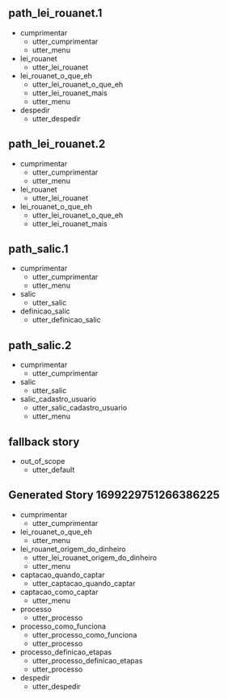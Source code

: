 ## path_lei_rouanet.1
* cumprimentar
  - utter_cumprimentar
  - utter_menu
* lei_rouanet
  - utter_lei_rouanet
* lei_rouanet_o_que_eh
  - utter_lei_rouanet_o_que_eh
  - utter_lei_rouanet_mais
  - utter_menu
* despedir
  - utter_despedir

## path_lei_rouanet.2
* cumprimentar
  - utter_cumprimentar
  - utter_menu
* lei_rouanet
  - utter_lei_rouanet
* lei_rouanet_o_que_eh
  - utter_lei_rouanet_o_que_eh
  - utter_lei_rouanet_mais

## path_salic.1
* cumprimentar
  - utter_cumprimentar
  - utter_menu
* salic
  - utter_salic
* definicao_salic
  - utter_definicao_salic

## path_salic.2
* cumprimentar
  - utter_cumprimentar
* salic
  - utter_salic
* salic_cadastro_usuario
  - utter_salic_cadastro_usuario
  - utter_menu

## fallback story
* out_of_scope
  - utter_default

## Generated Story 1699229751266386225
* cumprimentar
    - utter_cumprimentar
* lei_rouanet_o_que_eh
    - utter_menu
* lei_rouanet_origem_do_dinheiro
    - utter_lei_rouanet_origem_do_dinheiro
    - utter_menu
* captacao_quando_captar
    - utter_captacao_quando_captar
* captacao_como_captar
    - utter_menu
* processo
    - utter_processo
* processo_como_funciona
    - utter_processo_como_funciona
    - utter_processo
* processo_definicao_etapas
    - utter_processo_definicao_etapas
    - utter_processo
* despedir
    - utter_despedir

